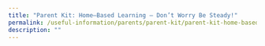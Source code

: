 ```yaml
---
title: "Parent Kit: Home–Based Learning – Don’t Worry Be Steady!"
permalink: /useful-information/parents/parent-kit/parent-kit-home-based-learning-don-t-worry-be-steady/
description: ""
---
```

